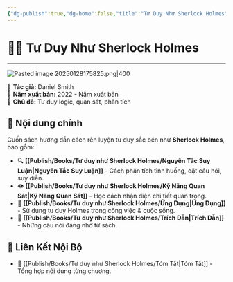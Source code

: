 ```yaml
---
{"dg-publish":true,"dg-home":false,"title":"Tư Duy Như Sherlock Holmes","date":"2025-01-28","tags":["book","books/tu-duy-nhu-sherlock-holmes"],"Chương":null,"Tác giả":"Daniel Smith","Người dịch":"Nguyễn Hương - Người dịch","NXB":"NXB Kim Đồng","dg-path":"Books/Tư duy như Sherlock Holmes/Tư Duy Như Sherlock Holmes.md","permalink":"/books/tu-duy-nhu-sherlock-holmes/tu-duy-nhu-sherlock-holmes/","dgPassFrontmatter":true,"noteIcon":"","updated":"2025-01-30T14:20:05.300+07:00"}
---
```


# 🕵️‍♂️ Tư Duy Như Sherlock Holmes
---
![Pasted image 20250128175825.png|400](/img/user/src/Pasted%20image%2020250128175825.png)

📖 **Tác giả:** Daniel Smith  
📆 **Năm xuất bản:** 2022 - Năm xuất bản  
📌 **Chủ đề:** Tư duy logic, quan sát, phân tích  

## 📌 Nội dung chính
Cuốn sách hướng dẫn cách rèn luyện tư duy sắc bén như **Sherlock Holmes**, bao gồm:  
- 🔍 **[[Publish/Books/Tư duy như Sherlock Holmes/Nguyên Tắc Suy Luận\|Nguyên Tắc Suy Luận]]** - Cách phân tích tình huống, đặt câu hỏi, suy diễn.  
- 👁 **[[Publish/Books/Tư duy như Sherlock Holmes/Kỹ Năng Quan Sát\|Kỹ Năng Quan Sát]]** - Học cách nhận diện chi tiết quan trọng.  
- 🎯 **[[Publish/Books/Tư duy như Sherlock Holmes/Ứng Dụng\|Ứng Dụng]]** - Sử dụng tư duy Holmes trong công việc & cuộc sống.  
- 💬 **[[Publish/Books/Tư duy như Sherlock Holmes/Trích Dẫn\|Trích Dẫn]]** - Những câu nói đáng nhớ từ sách.  

## 🔗 Liên Kết Nội Bộ  
- 📂 [[Publish/Books/Tư duy như Sherlock Holmes/Tóm Tắt\|Tóm Tắt]] - Tổng hợp nội dung từng chương.   
